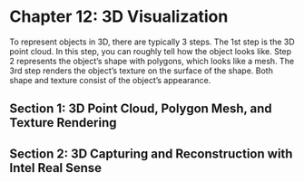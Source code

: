 # Chapter 12: 3D Visualization

To represent objects in 3D, there are typically 3 steps. The 1st step is the 3D point cloud. In this step, you can roughly tell how the object looks like. Step 2 represents the object’s shape with polygons, which looks like a mesh. The 3rd step renders the object’s texture on the surface of the shape. Both shape and texture consist of the object’s appearance.


## Section 1: 3D Point Cloud, Polygon Mesh, and Texture Rendering


## Section 2: 3D Capturing and Reconstruction with Intel Real Sense

